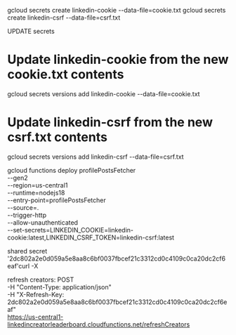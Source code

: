 gcloud secrets create linkedin-cookie --data-file=cookie.txt
gcloud secrets create linkedin-csrf --data-file=csrf.txt

UPDATE secrets

# Update linkedin-cookie from the new cookie.txt contents
gcloud secrets versions add linkedin-cookie --data-file=cookie.txt

# Update linkedin-csrf from the new csrf.txt contents
gcloud secrets versions add linkedin-csrf --data-file=csrf.txt



 gcloud functions deploy profilePostsFetcher \
  --gen2 \
  --region=us-central1 \
  --runtime=nodejs18 \
  --entry-point=profilePostsFetcher \
  --source=. \
  --trigger-http \
  --allow-unauthenticated \
  --set-secrets=LINKEDIN_COOKIE=linkedin-cookie:latest,LINKEDIN_CSRF_TOKEN=linkedin-csrf:latest 


  shared secret '2dc802a2e0d059a5e8aa8c6bf0037fbcef21c3312cd0c4109c0ca20dc2cf6eaf'curl -X 
  
  refresh creators: 
  POST \
  -H "Content-Type: application/json" \
  -H "X-Refresh-Key: 2dc802a2e0d059a5e8aa8c6bf0037fbcef21c3312cd0c4109c0ca20dc2cf6eaf" \
  https://us-central1-linkedincreatorleaderboard.cloudfunctions.net/refreshCreators
